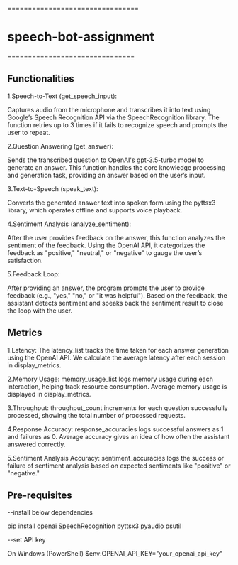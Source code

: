 ================================
 # speech-bot-assignment
 ===============================

 Functionalities
 ---------------

1.Speech-to-Text (get_speech_input):

Captures audio from the microphone and transcribes it into text using Google’s Speech Recognition API via the SpeechRecognition library.
The function retries up to 3 times if it fails to recognize speech and prompts the user to repeat.

2.Question Answering (get_answer):

Sends the transcribed question to OpenAI's gpt-3.5-turbo model to generate an answer.
This function handles the core knowledge processing and generation task, providing an answer based on the user’s input.

3.Text-to-Speech (speak_text):

Converts the generated answer text into spoken form using the pyttsx3 library, which operates offline and supports voice playback.

4.Sentiment Analysis (analyze_sentiment):

After the user provides feedback on the answer, this function analyzes the sentiment of the feedback.
Using the OpenAI API, it categorizes the feedback as "positive," "neutral," or "negative" to gauge the user’s satisfaction.

5.Feedback Loop:

After providing an answer, the program prompts the user to provide feedback (e.g., "yes," "no," or "it was helpful").
Based on the feedback, the assistant detects sentiment and speaks back the sentiment result to close the loop with the user.


Metrics
---------------------------

1.Latency:
The latency_list tracks the time taken for each answer generation using the OpenAI API.
We calculate the average latency after each session in display_metrics.


2.Memory Usage:
memory_usage_list logs memory usage during each interaction, helping track resource consumption.
Average memory usage is displayed in display_metrics.

3.Throughput:
throughput_count increments for each question successfully processed, showing the total number of processed requests.


4.Response Accuracy:
response_accuracies logs successful answers as 1 and failures as 0. Average accuracy gives an idea of how often the assistant answered correctly.


5.Sentiment Analysis Accuracy:
sentiment_accuracies logs the success or failure of sentiment analysis based on expected sentiments like "positive" or "negative."


Pre-requisites
--------------------

--install below dependencies

pip install openai SpeechRecognition pyttsx3 pyaudio psutil

 --set API key

 On Windows (PowerShell)
$env:OPENAI_API_KEY="your_openai_api_key"

